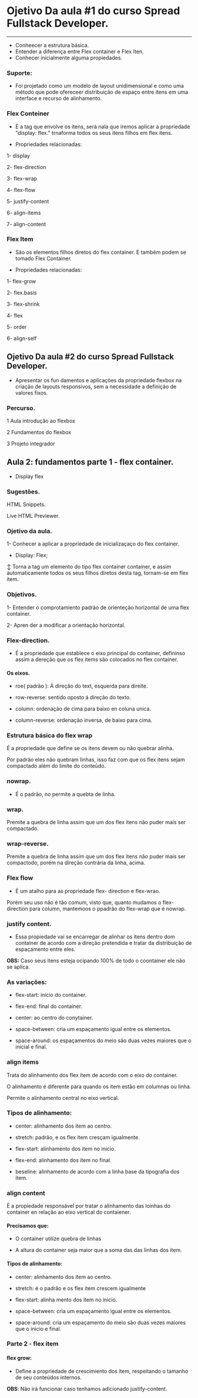 # Ojetivo Da aula #1 do curso Spread Fullstack Developer.
------

* Conheecer a estrutura básica.
* Entender a diferença entre Flex container e Flex Iten.
* Conhecer inicialmente alguma propiedades.

### Suporte:

* Foi projetado como um modelo de layout unidimensional e como uma método que pode ofereceer distribuição de espaço entre itens em uma interface e recurso de alinhamento.

### Flex Conteiner

* È a tag que envolve os itens, será nala que iremos aplicar a propriedade "display: flex." trnaforma todos os seus itens filhos em flex itens.

* Propriedades relacionadas:

1- display

2- flex-direction

3- flex-wrap

4- flex-flow

5- justify-content

6- align-items

7- align-content

### Flex Item

* São os elementos filhos diretos do flex container. E também podem se tomado Flex Container.

* Propriedades relacionadas:

1- flex-grow 

2- flex.basis

3- flex-shrink

4- flex 

5- order

6- align-self

## Ojetivo Da aula #2 do curso Spread Fullstack Developer.

* Apresentar os fun damentos e aplicações da propriedade flexbox na criação de layouts responsivos, sem a necessidade a definição de valores fixos.

### Percurso.

1 Aula introdução ao flexbox

2 Fundamentos do flexbox

3 Projeto integrador


## Aula 2: fundamentos parte 1 - flex container.

* Display flex

### Sugestões.

HTML Snippets.

Live HTML Previewer.

### Ojetivo da aula.

1- Conhecer a aplicar a propriedade de inicializaçaço do flex container.

* Display: Flex;

↕ Torna a tag um elemento do tipo flex container container, e assim automaticamente todos os seus filhos diretos desta tag, tornam-se em flex item.

### Objetivos.

1- Entender o comprotamiento padrão de orienteção horizontal de uma flex container.

2- Apren der a modificar a orientação horizontal.

### Flex-direction.

* É a propriedade que establece o eixo principal do container, defininso assim a dereção que os flex items são colocados no flex container.

#### Os eixos.

* roe( padrão ): Á direção do text, esquerda para direite. 

* row-reverse: sentido oposto á direção do texto.

* column: ordenação de cima para baixo en coluna unica.

* column-reverse: ordenação inversa, de baixo para cima.


### Estrutura básica do flex wrap

É a propriedade que define se os itens devem ou não quebrar alinha.

Por padrão eles não quebram linhas, isso faz com que os flex itens sejam compactado além do limite do conteúdo.

### nowrap.

* É o padrão, no permite a quebta de linha.

### wrap.

Premite a quebra de linha assim que um dos flex itens não puder mais ser compactado.

### wrap-reverse.

Premite a quebra de linha assim que um dos flex itens não puder mais ser compactodo, porém na direção contrária da linha, acima.


### Flex flow

* É um atalho para as propriedade flex- direction e flex-wrao. 

Porém seu uso não  é tão comum, visto que, quanto mudamos o flex-direction para column, mantemoos o ppadrão do flex-wrap que é nowrap.


### justify content.


* Essa propiedade vai se encarregar de alinhar os itens dentro dom container de acordo com a direção pretendida e tratar da distribuição de espaçamento entre eles.

**OBS:** Caso seus itens esteja ocipando 100% de todo o coontainer ele não se aplica.


### As variações:

* flex-start: inicio do container.

* flex-end: final do container.

* center: ao centro do conytainer.

* space-between: cria um espaçamento igual entre os elementos.

* space-around: os espaçamentos do meio são duas vezes maiores que o inicial e final.


### align items

Trata do alinhamento dos flex item de acordo com o eixo do container.

O alinhamento é diferente para quando os item estão em columnas ou linha.

Permite o alinhamento central no eixo vertical. 

### Tipos de alinhamento:

* center: alinhamento dos item ao centro.

* stretch: padrão, e os flex item cresçam igualmente.

* flex-start: alinhamento dos item no inicio.

* flex-end: alinhamento dos item no final.

* beseline: alinhamento de acordo com a linha base da tipografia dos item.

### align content

È  a propiedade responsável por tratar o alinhamento das loinhas do container en relação ao eixo vertical do contaiener.

#### Precisamos que:

* O container utilize quebra de linhas

* A altura do container seja maior que a soma das das linhas dos item.

#### Tipos de alinhamento:

* center: alinhamento dos item ao centro.

* stretch: é o padrão e os flex item crescem igualmente

* flex-start: alinha mento dos item no inicio.

* space-between: cria um espaçamento igual entre os elementos.

* space-around: cria um espaçamento do meio são duas vezes maiores que o inicio e final.

### Parte 2 - flex item

#### flex grow:

* Define a propriedade de crescimiento dos item, respeitando o tamanho de seu conteúdos internos.

**OBS**: Não irá funcionar caso tenhamos adicionado justify-content.